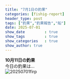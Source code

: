 ```yaml
---
title: "7月1日の釣果"
categories: [fishig-report]
header_type: post
tags: ["釣果","釣果報告","船"]
date: 2025-07-01
show_date         : true
show_tags         : true
show_categories   : true
show_author: true
---
```

**10月11日の釣果**
<br>
今日の釣果は…  
![20250701firp](https://cf684707.cloudfree.jp/go-by-boat/other/IMG_5664.jpeg "2025/07/01の釣果")





